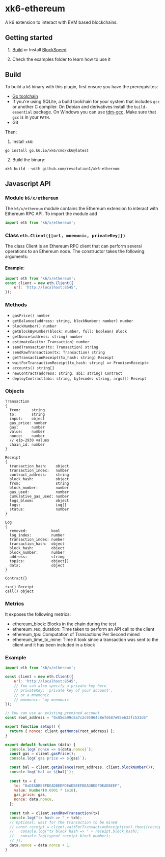 # xk6-ethereum

A k6 extension to interact with EVM based blockchains.

## Getting started

1. [Build](#build) or Install [BlockSpeed](https://github.com/distribworks/blockspeed)

2. Check the examples folder to learn how to use it

## Build

To build a `k6` binary with this plugin, first ensure you have the prerequisites:

- [Go toolchain](https://go101.org/article/go-toolchain.html)
- If you're using SQLite, a build toolchain for your system that includes `gcc` or
  another C compiler. On Debian and derivatives install the `build-essential`
  package. On Windows you can use [tdm-gcc](https://jmeubank.github.io/tdm-gcc/).
  Make sure that `gcc` is in your `PATH`.
- Git

Then:

1. Install `xk6`:
  ```shell
  go install go.k6.io/xk6/cmd/xk6@latest
  ```

2. Build the binary:
  ```shell
  xk6 build --with github.com/revolution1/xk6-ethereum
  ```

## Javascript API

### Module `k6/x/ethereum`

The `k6/x/ethereum` module contains the Ethereum extension to interact with Ethereum RPC API. To import the module add

```javascript
import eth from 'k6/x/ethereum';
```

### Class `eth.Client({[url, mnemonic, privateKey]})`

The class Client is an Ethereum RPC client that can perform several operations to an Ethereum node. The constructor takes the following arguments:

#### Example:
```javascript
import eth from 'k6/x/ethereum';
const client = new eth.Client({
    url: 'http://localhost:8545',
});
```

### Methods 

  - `gasPrice() number`
  - `getBalance(address: string, blockNumber: number) number`
  - `blockNumber() number`
  - `getBlockByNumber(block: number, full: boolean) Block`
  - `getNonce(address: string) number`
  - `estimateGas(tx: Transaction) number`
  - `sendTransaction(tx: Transaction) string`
  - `sendRawTransaction(tx: Transaction) string`
  - `getTransactionReceipt(tx_hash: string) Receipt`
  - `waitForTransactionReceipt(tx_hash: string) => Promise<Receipt>`
  - `accounts() string[]`
  - `newContract(address: string, abi: string) Contract`
  - `deployContract(abi: string, bytecode: string, args[]) Receipt`

### Objects

```
Transaction
{
  from:     string
  to:       string
  input:    object
  gas_price: number
  gas:      number
  value:    number
  nonce:    number
  // eip-2930 values
  chain_id: number
}
```

```
Receipt
{
  transaction_hash:    object
  transaction_index:   number
  contract_address:    string
  block_hash:          object
  from:                string
  block_number:        number
  gas_used:            number
  cumulative_gas_used: number
  logs_bloom:          object
  logs:                Log[]
  status:              number
}
```

```
Log
{
  removed:           bool
  log_index:         number
  transaction_index: number
  transaction_hash:  object
  block_hash:        object
  block_number:      number
  address:           string
  topics:            object[]
  data:              object
}
```

```
Contract{}

txn() Receipt
call() object
```


### Metrics

It exposes the following metrics:

  * ethereum_block: Blocks in the chain during the test
  * ethereum_req_duration: Time taken to perform an API call to the client
  * ethereum_tps: Computation of Transactions Per Second mined
  * ethereum_time_to_mine: Time it took since a transaction was sent to the client and it has been included in a block

### Example

```javascript
import eth from 'k6/x/ethereum';

const client = new eth.Client({
    url: 'http://localhost:8545',
    // You can also specify a private key here
    // privateKey: 'private key of your account',
    // or a mnemonic
    // mnemonic: 'my mnemonic'
});

// You can use an existing premined account
const root_address = "0x85da99c8a7c2c95964c8efd687e95e632fc533d6"

export function setup() {
  return { nonce: client.getNonce(root_address) };
}

export default function (data) {
  console.log(`nonce => ${data.nonce}`);
  const gas = client.gasPrice();
  console.log(`gas price => ${gas}`);

  const bal = client.getBalance(root_address, client.blockNumber());
  console.log(`bal => ${bal}`);
  
  const tx = {
    to: "0xDEADBEEFDEADBEEFDEADBEEFDEADBEEFDEADBEEF",
    value: Number(0.0001 * 1e18),
    gas_price: gas,
    nonce: data.nonce,
  };
  
  const txh = client.sendRawTransaction(tx)
  console.log("tx hash => " + txh);
  // Optional: wait for the transaction to be mined
  // const receipt = client.waitForTransactionReceipt(txh).then((receipt) => {
  //   console.log("tx block hash => " + receipt.block_hash);
  //   console.log(typeof receipt.block_number);
  // });
  data.nonce = data.nonce + 1;
}
```
